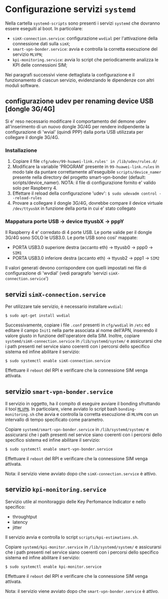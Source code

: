 # Configurazione servizi `systemd`

Nella cartella `systemd-scripts` sono presenti i servizi `systemd` che dovranno essere eseguiti al boot. In particolare:
 - `simX-connection.service`: configurazione `wvdial` per l'attivazione della connessione dati sulla `simX`;
 - `smart-vpn-bonder.service`: avvia e controlla la corretta esecuzione del servizio `MLVPN`;
 - `kpi-monitoring.service`: avvia lo script che periodicamente analizza le KPI delle connessioni SIM;

 Nei paragrafi successivi viene dettagliata la configurazione e il funzionamento di ciascun servizio, evidenziando le dipendenze con altri moduli software.

 ## configurazione udev per renaming device USB [dongle 3G/4G]


Si e' reso necessario modificare il comportamento del demone udev all'inserimento di 
un nuovo dongle 3G/4G per rendere indipendente la configurazione di 'wvial' (quindi PPP)
dalla porta USB utilizzata per collegare il dongle 3G/4G.


### Installazione

1. Copiare il file `cfg/udev/99-huawei-link.rules' in /lib/udev/rules.d/`
2. Modificare la variabile 'PROGRAM' presente in `99-huawei-link.rules` in modo tale
   da puntare correttamente all'eseguibile `scripts/device_namer` presente nella directory del progetto smart-vpn-bonder (default: scripts/device_namer). NOTA: il file di configurazione fornito e' valido solo per Raspberry 4.
3. Effettare il reload della configurazione 'udev':
   `$ sudo udevadm control --reload-rules`
4. Provare a collegare il dongle 3G/4G, dovrebbe compare il device virtuale `/dev/ttyusbX` in funzione della porta in cui e' stato collegato


### Mappatura porte USB -> device ttyusbX -> pppY

Il Raspberry 4 e' corredato di 4 porte USB. Le porte valide per il dongle 3G/4G sono SOLO
le USB3.0. Le porte USB sono cosi' mappate:
 - PORTA USB3.0 superiore destra (accanto eth) -> ttyusb0 -> ppp0 -> `SIM1`
 - PORTA USB3.0 inferiore destra (accanto eth) -> ttyusb2 -> ppp1 -> `SIM2`

Il valori generati devono corrispondere con quelli impostati nei file di configurazione di 'wvdial' (vedi paragrafo 'servizi `simX-connection.service`')
 

 ## servizi `simX-connection.service`

 Per utilizzare tale servizio, è necessario installare `wvdial`:
 
 `$ sudo apt-get install wvdial`

 Successivamente, copiare i file `.conf` presenti in `cfg/wvdial` in `/etc` ed editare il campo `Init1` nella parte associata al nome dell'APN, inserendo il valore giusto in funzione dell'operatore della SIM. Inoltre, copiare `systemd/simX-connection.service` in `/lib/systemd/system/` e assicurarsi che i path presenti nel service siano coerenti con i percorsi dello specifico sistema ed infine abilitare il servizio:

 `$ sudo systemctl enable simX-connection.service`

 Effettuare il `reboot` del RPI e verificare che la connessione SIM venga attivata.

 ## servizio `smart-vpn-bonder.service`

 Il servizio in oggetto, ha il compito di eseguire avviare il bonding sfruttando il tool  [`MLVPN`](https://github.com/zehome/MLVPN/releases/download/2.3.5/mlvpn-2.3.5.tar.gz). In particolare, viene avviato lo script bash `bonding-monitoring.sh` che avvia e controlla la corretta esecuzione di `MLVPN` con un intervallo di tempo specificato come parametro.

 Copiare `systemd/smart-vpn-bonder.service` in `/lib/systemd/system/` e assicurarsi che i path presenti nel service siano coerenti con i percorsi dello specifico sistema ed infine abilitare il servizio:

 `$ sudo systemctl enable smart-vpn-bonder.service`

 Effettuare il `reboot` del RPI e verificare che la connessione SIM venga attivata.

 Nota: il servizio viene avviato dopo che `simX-connection.service` è attivo.

 ## servizio `kpi-monitoring.service`
 
 Servizio utile al monitoraggio delle Key Perfomance Indicator e nello specifico:
  - throughtput
  - latency
  - jitter

Il servizio avvia e controlla lo script `scripts/kpi-estimations.sh`.

Copiare `systemd/kpi-monitor.service` in `/lib/systemd/system/` e assicurarsi che i path presenti nel service siano coerenti con i percorsi dello specifico sistema ed infine abilitare il servizio:

 `$ sudo systemctl enable kpi-monitor.service`

 Effettuare il `reboot` del RPI e verificare che la connessione SIM venga attivata.

 Nota: il servizio viene avviato dopo che `smart-vpn-bonder.service` è attivo.

